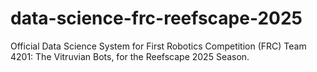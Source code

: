 # data-science-frc-reefscape-2025

Official Data Science System for First Robotics Competition (FRC) Team 4201: The Vitruvian Bots, for the Reefscape 2025 Season.